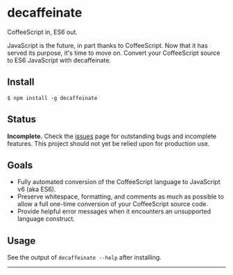 # decaffeinate

CoffeeScript in, ES6 out.

JavaScript is the future, in part thanks to CoffeeScript. Now that it has served
its purpose, it's time to move on. Convert your CoffeeScript source to ES6
JavaScript with decaffeinate.

## Install

```
$ npm install -g decaffeinate
```

## Status

**Incomplete.** Check the [issues] page for outstanding bugs and incomplete
features. This project should not yet be relied upon for production use.

## Goals

* Fully automated conversion of the CoffeeScript language to JavaScript v6 (aka
  ES6).
* Preserve whitespace, formatting, and comments as much as possible to allow
  a full one-time conversion of your CoffeeScript source code.
* Provide helpful error messages when it encounters an unsupported language
  construct.

## Usage

See the output of `decaffeinate --help` after installing.

<hr>

[issues]: https://github.com/eventualbuddha/decaffeinate/issues
